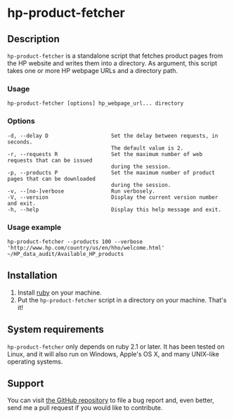 # hp-product-fetcher

## Description
`hp-product-fetcher` is a standalone script that fetches product pages from the HP website 
and writes them into a directory.
As argument, this script takes one or more HP webpage URLs and a directory path.

### Usage
`hp-product-fetcher [options] hp_webpage_url... directory`

### Options
    -d, --delay D                    Set the delay between requests, in seconds.
                                     The default value is 2.
    -r, --requests R                 Set the maximum number of web requests that can be issued
                                     during the session.
    -p, --products P                 Set the maximum number of product pages that can be downloaded
                                     during the session.
    -v, --[no-]verbose               Run verbosely.
    -V, --version                    Display the current version number and exit.
    -h, --help                       Display this help message and exit.

### Usage example
`hp-product-fetcher --products 100 --verbose 'http://www.hp.com/country/us/en/hho/welcome.html' ~/HP_data_audit/Available_HP_products`

## Installation

1. Install [ruby](https://www.ruby-lang.org/en/) on your machine.
2. Put the `hp-product-fetcher` script in a directory on your machine. That's it!

## System requirements
`hp-product-fetcher` only depends on ruby 2.1 or later. It has been tested on Linux,
and it will also run on Windows, Apple's OS X, and many UNIX-like operating systems.

## Support
You can visit [the GitHub repository](https://github.com/doga/hp-product-fetcher)
to file a bug report and, even better, send me a pull request if you would like
to contribute.
